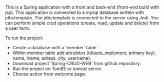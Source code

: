 This is a Spring application with a front and back-end (front-end build with jsp).
This application is connected to a mysql database written with jdbctemplate. The jdbctemplate is connected to the server using Jndi. 
You can perform simple crud operations (create, read, update and delete) from a user form. 

To run the project:
* Create a database with a 'member' table. 
* Within member table add attrubites (id(auto_implement, primary key), name, lname, adress, city, username). 
* Download project 'Spring-CRUD-WEB' from github repository. 
* Run the project on TomEE or tomcat server. 
* Choose action from welcome page. 

